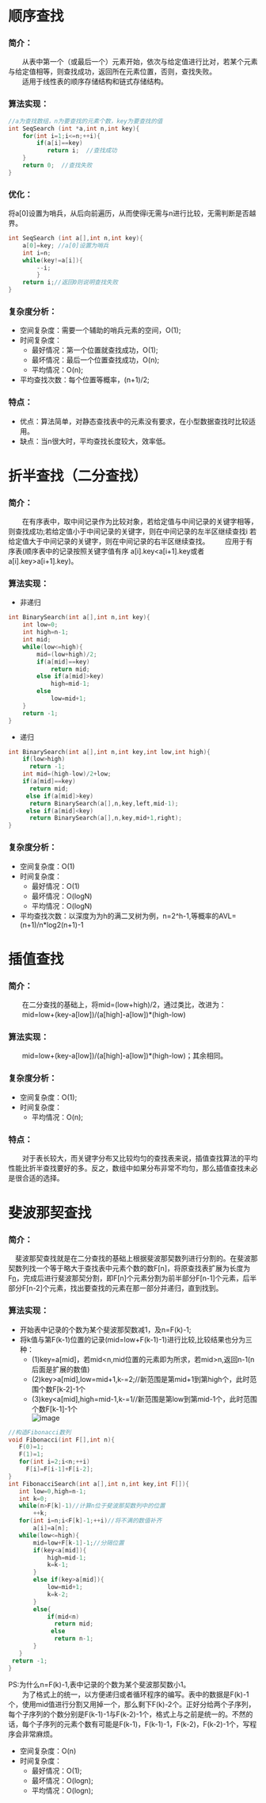 # 顺序查找
### 简介：  
　　从表中第一个（或最后一个）元素开始，依次与给定值进行比对，若某个元素与给定值相等，则查找成功，返回所在元素位置，否则，查找失败。  
　　适用于线性表的顺序存储结构和链式存储结构。  
### 算法实现：
```cpp
//a为查找数组，n为要查找的元素个数，key为要查找的值
int SeqSearch (int *a,int n,int key){
    for(int i=1;i<=n;++i){
        if(a[i]==key)
           return i;  //查找成功
    }
    return 0;  //查找失败
}
```
### 优化：
将a[0]设置为哨兵，从后向前遍历，从而使得i无需与n进行比较，无需判断是否越界。
```cpp
int SeqSearch (int a[],int n,int key){
    a[0]=key; //a[0]设置为哨兵
    int i=n;
    while(key!=a[i]){
        --i;
        }
    return i;//返回0则说明查找失败
}
```
### 复杂度分析：
* 空间复杂度：需要一个辅助的哨兵元素的空间，O(1);
* 时间复杂度：
  * 最好情况：第一个位置就查找成功，O(1);
  * 最坏情况：最后一个位置查找成功，O(n);
  * 平均情况：O(n);
* 平均查找次数：每个位置等概率，(n+1)/2;
### 特点：
* 优点：算法简单，对静态查找表中的元素没有要求，在小型数据查找时比较适用。  
* 缺点：当n很大时，平均查找长度较大，效率低。
# 折半查找（二分查找）
### 简介：
　　在有序表中，取中间记录作为比较对象，若给定值与中间记录的关键字相等，则查找成功;若给定值小于中间记录的关键字，则在中间记录的左半区继续查找i 若给定值大于中间记录的关键字，则在中间记录的右半区继续查找。
　　应用于有序表(顺序表中的记录按照关键字值有序 a[i].key<a[i+1].key或者a[i].key>a[i+1].key)。
### 算法实现：
* 非递归
```cpp
int BinarySearch(int a[],int n,int key){
    int low=0;
    int high=n-1;
    int mid;
    while(low<=high){
        mid=(low+high)/2;
        if(a[mid]==key)
            return mid;
        else if(a[mid]>key)
            high=mid-1;
        else
            low=mid+1;
    }
    return -1;
}
```
* 递归
```cpp
int BinarySearch(int a[],int n,int key,int low,int high){
    if(low>high)
      return -1;
    int mid=(high-low)/2+low;
    if(a[mid]==key)
      return mid;
     else if(a[mid]>key)
      return BinarySearch(a[],n,key,left,mid-1);
     else if(a[mid]<key)
      return BinarySearch(a[],n,key,mid+1,right);
}
```
### 复杂度分析：
* 空间复杂度：O(1)
* 时间复杂度：
  * 最好情况：O(1)
  * 最坏情况：O(logN)
  * 平均情况：O(logN)
* 平均查找次数：以深度为为h的满二叉树为例，n=2^h-1,等概率的AVL=(n+1)/n*log2(n+1)-1
# 插值查找
### 简介：  
　　在二分查找的基础上，将mid=(low+high)/2，通过类比，改进为：  
　　mid=low+(key-a[low])/(a[high]-a[low])*(high-low)
### 算法实现：
　　mid=low+(key-a[low])/(a[high]-a[low])*(high-low)；其余相同。
### 复杂度分析：
* 空间复杂度：O(1);
* 时间复杂度：
  * 平均情况：O(n);
### 特点：　　
　　对于表长较大，而关键字分布又比较均匀的查找表来说，插值查找算法的平均性能比折半查找要好的多。反之，数组中如果分布非常不均匀，那么插值查找未必是很合适的选择。
# 斐波那契查找
### 简介：  
  　斐波那契查找就是在二分查找的基础上根据斐波那契数列进行分割的。在斐波那契数列找一个等于略大于查找表中元素个数的数F[n]，将原查找表扩展为长度为F[n](如果要补充元素，则补充重复最后一个元素，直到满足F[n]个元素)，完成后进行斐波那契分割，即F[n]个元素分割为前半部分F[n-1]个元素，后半部分F[n-2]个元素，找出要查找的元素在那一部分并递归，直到找到。
### 算法实现：　　　
* 开始表中记录的个数为某个斐波那契数减1，及n=F(k)-1;  
* 将k值与第F(k-1)位置的记录(mid=low+F(k-1)-1)进行比较,比较结果也分为三种：  
    * (1)key=a[mid]，若mid<n,mid位置的元素即为所求，若mid>n,返回n-1(n后面是扩展的数值)  
    * (2)key>a[mid],low=mid+1,k-=2;//新范围是第mid+1到第high个，此时范围个数F[k-2]-1个  
    * (3)key<a[mid],high=mid-1,k-=1//新范围是第low到第mid-1个，此时范围个数F[k-1]-1个  
![image](https://github.com/piemon-nyah/Review/blob/master/%E6%95%B0%E6%8D%AE%E7%BB%93%E6%9E%84/%E5%9B%BE%E7%89%87/%E6%96%90%E6%B3%A2%E9%82%A3%E5%A5%91%E6%9F%A5%E6%89%BE%E5%9B%BE%E7%A4%BA.png)
 ```cpp
 //构造Fibonacci数列
 void Fibonacci(int F[],int n){
    F(0)=1;
    F(1)=1;
    for(int i=2;i<n;++i)
      F[i]=F[i-1]+F[i-2];
 }
 int FibonacciSearch(int a[],int n,int key,int F[]){
    int low=0,high=n-1;
    int k=0;
    while(n>F[k]-1)//计算n位于斐波那契数列中的位置
        ++k;
    for(int i=n;i<F[k]-1;++i)//将不满的数值补齐
        a[i]=a[n];
    while(low<=high){
        mid=low+F[k-1]-1;//分隔位置
        if(key<a[mid]){
            high=mid-1;
            k=k-1;
        }
        else if(key>a[mid]){
            low=mid+1;
            k=k-2;
        }
        else{
            if(mid<n)
              return mid;
             else
              return n-1;
        }
    }
  return -1;  
 }
 ```
 PS:为什么n=F(k)-1,表中记录的个数为某个斐波那契数小1。  
　　为了格式上的统一，以方便递归或者循环程序的编写。表中的数据是F(k)-1个，使用mid值进行分割又用掉一个，那么剩下F(k)-2个。正好分给两个子序列，每个子序列的个数分别是F(k-1)-1与F(k-2)-1个，格式上与之前是统一的。不然的话，每个子序列的元素个数有可能是F(k-1)，F(k-1)-1，F(k-2)，F(k-2)-1个，写程序会非常麻烦。
* 空间复杂度：O(n)
* 时间复杂度：
  * 最好情况：O(1);
  * 最坏情况：O(logn);
  * 平均情况：O(logn);
